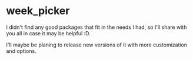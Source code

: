 # week_picker

I didn't find any good packages that fit in the needs I had, so I'll share with you all in case it may be helpful :D.

I'll maybe be planing to release new versions of it with more customization and options.
